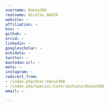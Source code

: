 ```yaml
---
username: Danio368
realname: Nicolas DAVID
website: ~
affiliation: ~
bio: ~
github: ~
orcid: ~
linkedin: ~
googlescholar: ~
wikidata: ~
twitter: ~
mastodon-url: ~
meta: ~
instagram: ~
redirect_from:
- /index.php/User:Danio368
- /index.php/Special:Contributions/Danio368
email: ~

---
```

